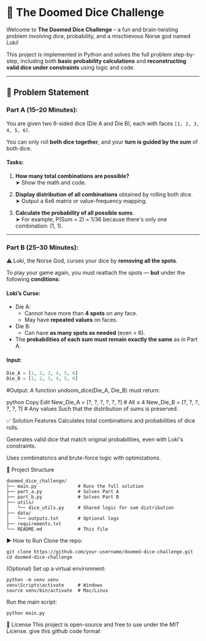 # 🎲 The Doomed Dice Challenge

Welcome to **The Doomed Dice Challenge** – a fun and brain-twisting problem involving dice, probability, and a mischievous Norse god named Loki!

This project is implemented in Python and solves the full problem step-by-step, including both **basic probability calculations** and **reconstructing valid dice under constraints** using logic and code.

---

## 🧩 Problem Statement

### Part A (15–20 Minutes):

You are given two 6-sided dice (Die A and Die B), each with faces `[1, 2, 3, 4, 5, 6]`.

You can only roll **both dice together**, and your **turn is guided by the sum** of both dice.

#### Tasks:
1. **How many total combinations are possible?**  
   ➤ Show the math and code.

2. **Display distribution of all combinations** obtained by rolling both dice.  
   ➤ Output a 6x6 matrix or value-frequency mapping.

3. **Calculate the probability of all possible sums**.  
   ➤ For example, P(Sum = 2) = 1/36 because there's only one combination: (1, 1).

---

### Part B (25–30 Minutes):

⚠️ Loki, the Norse God, curses your dice by **removing all the spots**.

To play your game again, you must reattach the spots — **but** under the following **conditions**:

#### Loki’s Curse:
- Die A:
  - Cannot have more than **4 spots** on any face.
  - May have **repeated values** on faces.
- Die B:
  - Can have **as many spots as needed** (even > 6).
- The **probabilities of each sum must remain exactly the same** as in Part A.

#### Input:
```python
Die_A = [1, 2, 3, 4, 5, 6]
Die_B = [1, 2, 3, 4, 5, 6]
```

#Output:
A function undoom_dice(Die_A, Die_B) must return:

python
Copy
Edit
New_Die_A = [?, ?, ?, ?, ?, ?]  # All ≤ 4
New_Die_B = [?, ?, ?, ?, ?, ?]  # Any values
Such that the distribution of sums is preserved.

✅ Solution Features
Calculates total combinations and probabilities of dice rolls.

Generates valid dice that match original probabilities, even with Loki's constraints.

Uses combinatorics and brute-force logic with optimizations.

📁 Project Structure
```
doomed_dice_challenge/
├── main.py               # Runs the full solution
├── part_a.py             # Solves Part A
├── part_b.py             # Solves Part B
├── utils/
│   └── dice_utils.py     # Shared logic for sum distribution
├── data/
│   └── outputs.txt       # Optional logs
├── requirements.txt
└── README.md             # This file
```
▶️ How to Run
Clone the repo:
```
git clone https://github.com/your-username/doomed-dice-challenge.git
cd doomed-dice-challenge
```
(Optional) Set up a virtual environment:
```
python -m venv venv
venv\Scripts\activate     # Windows
source venv/bin/activate  # Mac/Linux
```
Run the main script:
```
python main.py
```
📜 License
This project is open-source and free to use under the MIT License.
give this github code format
